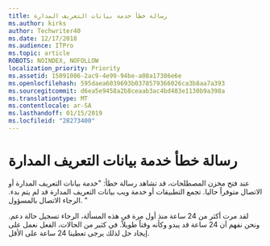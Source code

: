 ```yaml
---
title: رسالة خطأ خدمة بيانات التعريف المدارة
ms.author: kirks
author: Techwriter40
ms.date: 12/17/2018
ms.audience: ITPro
ms.topic: article
ROBOTS: NOINDEX, NOFOLLOW
localization_priority: Priority
ms.assetid: 15091086-2ac9-4e99-94be-a08a17386e6e
ms.openlocfilehash: 595daea6039693b0378579366026ca3b8aa7a393
ms.sourcegitcommit: d6ea5e9458a2b8ceaab3ac4bd483e1130b9a398a
ms.translationtype: MT
ms.contentlocale: ar-SA
ms.lasthandoff: 01/15/2019
ms.locfileid: "28273400"
---
```

# <a name="managed-metadata-service-error-message"></a>رسالة خطأ خدمة بيانات التعريف المدارة

عند فتح مخزن المصطلحات، قد تشاهد رسالة خطأ: "خدمة بيانات التعريف المدارة أو الاتصال متوفراً حاليا. تجمع التطبيقات أو خدمة ويب بيانات التعريف المدارة قد لم يتم بدء. الرجاء الاتصال بالمسؤول. "
  
لقد مرت أكثر من 24 ساعة منذ أول مرة في هذه المسألة، الرجاء تسجيل حالة دعم. ونحن نفهم أن 24 ساعة قد يبدو وكأنه وقتاً طويلاً. في كثير من الحالات، الفعل نعمل على إيجاد حل لذلك يرجى تعطينا 24 ساعة على الأقل.
  

